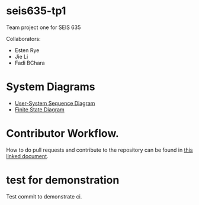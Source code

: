 # seis635-tp1
Team project one for SEIS 635

Collaborators:

- Esten Rye
- Jie Li
- Fadi BChara

# System Diagrams

- [User-System Sequence Diagram](https://hackmd.io/@esten-rye/seis-635-tp1-skunk-sequence-diagram)
- [Finite State Diagram](.docs/finite-state-diagram.md)

# Contributor Workflow.

How to do pull requests and contribute to the repository can be found in [this linked document](.docs/contributor.md).

# test for demonstration

Test commit to demonstrate ci.